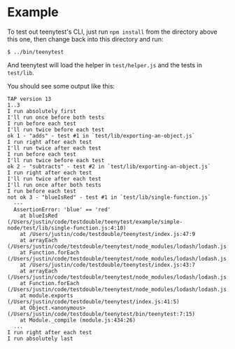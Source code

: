 # Example

To test out teenytest's CLI, just run `npm install` from the directory above this
one, then change back into this directory and run:

```
$ ../bin/teenytest
```

And teenytest will load the helper in `test/helper.js` and the tests in
`test/lib`.

You should see some output like this:

```
TAP version 13
1..3
I run absolutely first
I'll run once before both tests
I run before each test
I'll run twice before each test
ok 1 - "adds" - test #1 in `test/lib/exporting-an-object.js`
I run right after each test
I'll run twice after each test
I run before each test
I'll run twice before each test
ok 2 - "subtracts" - test #2 in `test/lib/exporting-an-object.js`
I run right after each test
I'll run twice after each test
I'll run once after both tests
I run before each test
not ok 3 - "blueIsRed" - test #1 in `test/lib/single-function.js`
  ---
  AssertionError: 'blue' == 'red'
    at blueIsRed (/Users/justin/code/testdouble/teenytest/example/simple-node/test/lib/single-function.js:4:10)
    at /Users/justin/code/testdouble/teenytest/index.js:47:9
    at arrayEach (/Users/justin/code/testdouble/teenytest/node_modules/lodash/lodash.js:473:11)
    at Function.forEach (/Users/justin/code/testdouble/teenytest/node_modules/lodash/lodash.js:7607:11)
    at /Users/justin/code/testdouble/teenytest/index.js:43:7
    at arrayEach (/Users/justin/code/testdouble/teenytest/node_modules/lodash/lodash.js:473:11)
    at Function.forEach (/Users/justin/code/testdouble/teenytest/node_modules/lodash/lodash.js:7607:11)
    at module.exports (/Users/justin/code/testdouble/teenytest/index.js:41:5)
    at Object.<anonymous> (/Users/justin/code/testdouble/teenytest/bin/teenytest:7:15)
    at Module._compile (module.js:434:26)
  ...
I run right after each test
I run absolutely last
```
